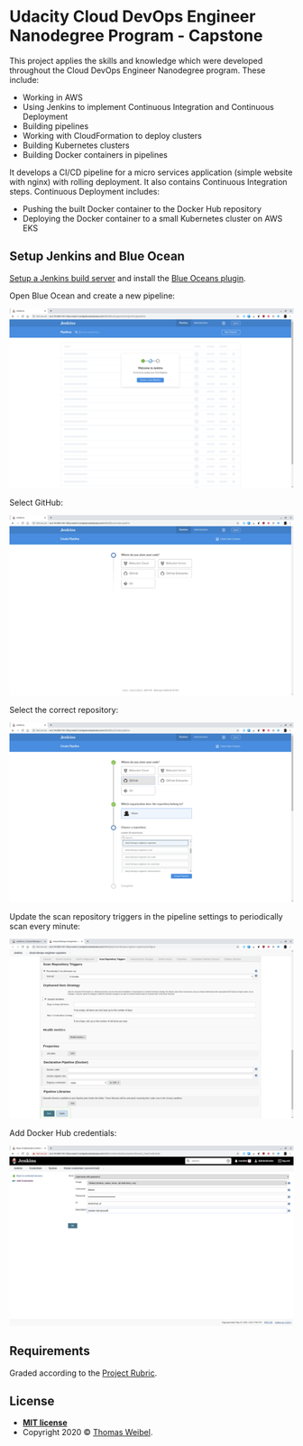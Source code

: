 # Udacity Cloud DevOps Engineer Nanodegree Program - Capstone

This project applies the skills and knowledge which were developed throughout the Cloud DevOps Engineer Nanodegree program. These include:

* Working in AWS
* Using Jenkins to implement Continuous Integration and Continuous Deployment
* Building pipelines
* Working with CloudFormation to deploy clusters
* Building Kubernetes clusters
* Building Docker containers in pipelines

It develops a CI/CD pipeline for a micro services application (simple website with nginx) with rolling deployment. It also contains Continuous Integration steps. Continuous Deployment includes:

* Pushing the built Docker container to the Docker Hub repository
* Deploying the Docker container to a small Kubernetes cluster on AWS EKS

## Setup Jenkins and Blue Ocean

[Setup a Jenkins build server](https://aws.amazon.com/getting-started/hands-on/setup-jenkins-build-server/) and install the [Blue Oceans plugin](https://www.jenkins.io/doc/book/blueocean/getting-started/).

Open Blue Ocean and create a new pipeline:

![Create new pipeline](screenshots/blue-ocean-pipelines.png)

Select GitHub:

![Select GitHub](screenshots/blue-ocean-create-pipeline-01.png)

Select the correct repository:

![Select repository](screenshots/blue-ocean-create-pipeline-02.png)

Update the scan repository triggers in the pipeline settings to periodically scan every minute:

![Scan repository triggers](screenshots/jenkins-scan-repository-triggers.png)

Add Docker Hub credentials:

![Docker Hub credentials](screenshots/jenkins-docker-hub-credentials.png)

## Requirements

Graded according to the [Project Rubric](https://review.udacity.com/#!/rubrics/2577/view).

## License

- **[MIT license](http://opensource.org/licenses/mit-license.php)**
- Copyright 2020 © [Thomas Weibel](https://github.com/thom).